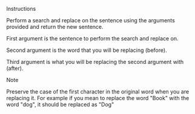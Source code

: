 Instructions

Perform a search and replace on the sentence using the arguments provided and return the new sentence.

First argument is the sentence to perform the search and replace on.

Second argument is the word that you will be replacing (before).

Third argument is what you will be replacing the second argument with (after).

Note

Preserve the case of the first character in the original word when you are replacing it. For example if you mean to replace the word "Book" with the word "dog", it should be replaced as "Dog"

